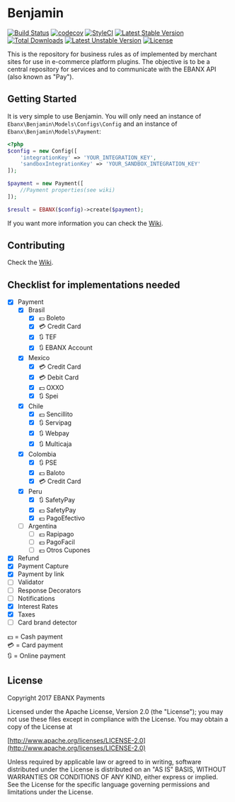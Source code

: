 # Benjamin
[![Build Status](https://travis-ci.org/ebanx/benjamin.svg?branch=master)](https://travis-ci.org/ebanx/benjamin)
[![codecov](https://codecov.io/gh/ebanx/benjamin/branch/master/graph/badge.svg)](https://codecov.io/gh/ebanx/benjamin)
[![StyleCI](https://styleci.io/repos/89406660/shield?branch=master)](https://styleci.io/repos/89406660)
[![Latest Stable Version](https://poser.pugx.org/ebanx/benjamin/v/stable?format=flat-square)](https://packagist.org/packages/ebanx/benjamin)
[![Total Downloads](https://poser.pugx.org/ebanx/benjamin/downloads?format=flat-square)](https://packagist.org/packages/ebanx/benjamin)
[![Latest Unstable Version](https://poser.pugx.org/ebanx/benjamin/v/unstable?format=flat-square)](https://packagist.org/packages/ebanx/benjamin)
[![License](https://poser.pugx.org/ebanx/benjamin/license?format=flat-square)](https://packagist.org/packages/ebanx/benjamin)


This is the repository for business rules as of implemented by merchant sites for use in e-commerce platform plugins.
The objective is to be a central repository for services and to communicate with the EBANX API (also known as "Pay").

## Getting Started

It is very simple to use Benjamin. You will only need an instance of `Ebanx\Benjamin\Models\Configs\Config` and an instance of `Ebanx\Benjamin\Models\Payment`:

```php
<?php
$config = new Config([
    'integrationKey' => 'YOUR_INTEGRATION_KEY',
    'sandboxIntegrationKey' => 'YOUR_SANDBOX_INTEGRATION_KEY'
]);

$payment = new Payment([
    //Payment properties(see wiki)
]);

$result = EBANX($config)->create($payment);
```

If you want more information you can check the [Wiki](https://github.com/ebanx/benjamin/wiki/Using-Benjamin).

## Contributing

Check the [Wiki](https://github.com/ebanx/benjamin/wiki/Contributing).

## Checklist for implementations needed

- [X] Payment
	- [X] Brasil
		- [X] :dollar: Boleto
		- [X] :credit_card: Credit Card
		- [X] :arrows_clockwise: TEF
		- [X] :arrows_clockwise: EBANX Account
	- [X] Mexico
		- [X] :credit_card: Credit Card
		- [X] :credit_card: Debit Card
		- [X] :dollar: OXXO
		- [X] :arrows_clockwise: Spei
	- [X] Chile
		- [X] :dollar: Sencillito
		- [X] :arrows_clockwise: Servipag
		- [X] :arrows_clockwise: Webpay
		- [X] :arrows_clockwise: Multicaja
	- [X] Colombia
		- [X] :arrows_clockwise: PSE
		- [X] :dollar: Baloto
		- [X] :credit_card: Credit Card
	- [X] Peru
		- [X] :arrows_clockwise: SafetyPay
		- [X] :dollar: SafetyPay
		- [X] :dollar: PagoEfectivo
	- [ ] Argentina
		- [ ] :dollar: Rapipago
		- [ ] :dollar: PagoFacil
		- [ ] :dollar: Otros Cupones
- [X] Refund
- [X] Payment Capture
- [X] Payment by link
- [ ] Validator
- [ ] Response Decorators
- [ ] Notifications
- [X] Interest Rates
- [X] Taxes
- [ ] Card brand detector

:dollar: = Cash payment  
:credit_card: = Card payment  
:arrows_clockwise: = Online payment  

## License

Copyright 2017 EBANX Payments

Licensed under the Apache License, Version 2.0 (the "License");
you may not use these files except in compliance with the License.
You may obtain a copy of the License at

   [http://www.apache.org/licenses/LICENSE-2.0](http://www.apache.org/licenses/LICENSE-2.0)

Unless required by applicable law or agreed to in writing, software
distributed under the License is distributed on an "AS IS" BASIS,
WITHOUT WARRANTIES OR CONDITIONS OF ANY KIND, either express or implied.
See the License for the specific language governing permissions and
limitations under the License.
